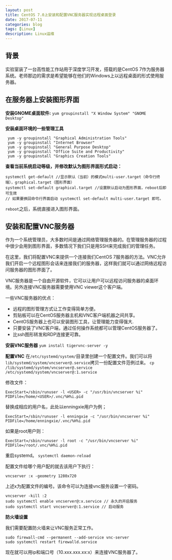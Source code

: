 ```yaml
---
layout: post
title: CentOS 7.0上安装和配置VNC服务器实现远程桌面登录
date: 2017-07-11
categories: blog
tags: [Linux]
description: Linux运维
---
```


## 背景

实验室装了一台高性能工作站用于深度学习开发，搭载的是CentOS 7作为服务器系统。老师那边的需求是希望能够在他们的Windows上以远程桌面的形式使用服务器。

## 在服务器上安装图形界面

**安装GNOME桌面软件:**
`yum groupinstall "X Window System" "GNOME Desktop"`

**安装桌面环境的一些管理工具**
```
 yum -y groupinstall "Graphical Administration Tools"
 yum -y groupinstall "Internet Browser"
 yum -y groupinstall "General Purpose Desktop"
 yum -y groupinstall "Office Suite and Productivity"
 yum -y groupinstall "Graphics Creation Tools"
```

**查看当前系统启动等级，并修改默认为图形界面形式启动：**
```
systemctl get-default //显示默认（当前）的模式multi-user.target（命令行终端），graphical.target（图形界面）
systemctl set-default graphical.target //设置默认启动为图形界面，reboot后即可生效
// 如果要换回命令行界面启动 systemctl set-default multi-user.target 即可。
```

`reboot`之后，系统直接进入图形界面。

## 安装和配置VNC服务器

作为一个系统管理员，大多数时间是通过网络管理服务器的。在管理服务器的过程中很少会用到图形界面，多数情况下我们只是用SSH来完成我们的管理任务。

在这里，我们将配置VNC来提供一个连接我们CentOS 7服务器的方法。VNC允许我们开启一个远程图形会话来连接我们的服务器，这样我们就可以通过网络远程访问服务器的图形界面了。

VNC服务器是一个自由开源软件，它可以让用户可以远程访问服务器的桌面环境。另外连接VNC服务器需要使用VNC viewer这个客户端。

一些VNC服务器的优点：

- 远程的图形管理方式让工作变得简单方便。
- 剪贴板可以在CentOS服务器主机和VNC客户端机器之间共享。
- CentOS服务器上也可以安装图形工具，让管理能力变得强大.
- 只要安装了VNC客户端，通过任何操作系统都可以管理CentOS服务器了。
- 比ssh图形转发和RDP连接更可靠。

**安装VNC服务器**
`yum install tigervnc-server -y`

**配置VNC**
在`/etc/systemd/system/`目录里创建一个配置文件。我们可以将`lib/systemd/system/vncserver@.service`拷贝一份配置文件范例过来。
`cp /lib/systemd/system/vncserver@.service /etc/systemd/system/vncserver@:1.service`

修改文件：
```
ExecStart=/sbin/runuser -l <USER> -c "/usr/bin/vncserver %i"
PIDFile=/home/<USER>/.vnc/%H%i.pid
```
替换成相应的用户名，此处以enningxie用户为例；
```
ExecStart=/sbin/runuser -l enningxie -c "/usr/bin/vncserver %i"
PIDFile=/home/enningxie/.vnc/%H%i.pid
```
如果是root用户则：
```
ExecStart=/sbin/runuser -l root -c "/usr/bin/vncserver %i"
PIDFile=/root/.vnc/%H%i.pid
```
重启systemd。
`systemctl daemon-reload`

配置文件给哪个用户配的就去该用户下执行：
```
vncserver :x -geometry 1280x720
```
上述x为配置文件的编号。该命令可以为连接vnc服务设置一个密码。
```
vncserver -kill :2
sudo systemctl enable vncserver@:x.service // 永久的开启服务
sudo systemctl start vncserver@:1.service // 启动服务
```

**防火墙设置**

我们需要配置防火墙来让VNC服务正常工作。
```
sudo firewall-cmd --permanent --add-service vnc-server
sudo systemctl restart firewalld.service
```

现在就可以用ip和端口号（10.xxx.xxx.xx:x）来连接VNC服务器了。
